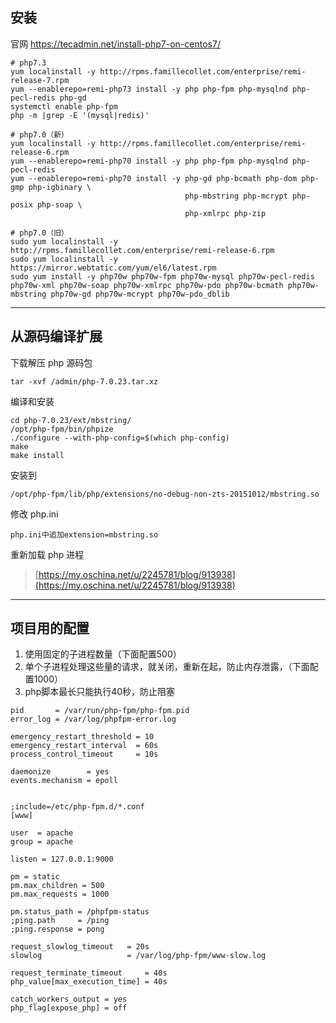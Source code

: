 



## 安装 

官网 <https://tecadmin.net/install-php7-on-centos7/>

```shell
# php7.3
yum localinstall -y http://rpms.famillecollet.com/enterprise/remi-release-7.rpm
yum --enablerepo=remi-php73 install -y php php-fpm php-mysqlnd php-pecl-redis php-gd
systemctl enable php-fpm
php -m |grep -E '(mysql|redis)'
```

```shell
# php7.0（新）
yum localinstall -y http://rpms.famillecollet.com/enterprise/remi-release-6.rpm
yum --enablerepo=remi-php70 install -y php php-fpm php-mysqlnd php-pecl-redis
yum --enablerepo=remi-php70 install -y php-gd php-bcmath php-dom php-gmp php-igbinary \
                                       php-mbstring php-mcrypt php-posix php-soap \
                                       php-xmlrpc php-zip
```

```shell
# php7.0（旧）
sudo yum localinstall -y http://rpms.famillecollet.com/enterprise/remi-release-6.rpm
sudo yum localinstall -y https://mirror.webtatic.com/yum/el6/latest.rpm
sudo yum install -y php70w php70w-fpm php70w-mysql php70w-pecl-redis php70w-xml php70w-soap php70w-xmlrpc php70w-pdo php70w-bcmath php70w-mbstring php70w-gd php70w-mcrypt php70w-pdo_dblib 
```





---





## 从源码编译扩展

下载解压 php 源码包

```shell
tar -xvf /admin/php-7.0.23.tar.xz
```

编译和安装

```shell
cd php-7.0.23/ext/mbstring/
/opt/php-fpm/bin/phpize
./configure --with-php-config=$(which php-config)
make
make install
```

安装到

```
/opt/php-fpm/lib/php/extensions/no-debug-non-zts-20151012/mbstring.so
```

修改 php.ini

```
php.ini中追加extension=mbstring.so
```

重新加载 php 进程

> [https://my.oschina.net/u/2245781/blog/913938](https://my.oschina.net/u/2245781/blog/913938)





---





## 项目用的配置

1. 使用固定的子进程数量（下面配置500）
2. 单个子进程处理这些量的请求，就关闭，重新在起，防止内存泄露，（下面配置1000）
3. php脚本最长只能执行40秒，防止阻塞

```
pid       = /var/run/php-fpm/php-fpm.pid
error_log = /var/log/phpfpm-error.log

emergency_restart_threshold = 10
emergency_restart_interval  = 60s
process_control_timeout     = 10s

daemonize        = yes
events.mechanism = epoll


;include=/etc/php-fpm.d/*.conf
[www]

user  = apache
group = apache

listen = 127.0.0.1:9000

pm = static
pm.max_children = 500
pm.max_requests = 1000

pm.status_path = /phpfpm-status
;ping.path     = /ping
;ping.response = pong

request_slowlog_timeout   = 20s
slowlog                   = /var/log/php-fpm/www-slow.log

request_terminate_timeout     = 40s
php_value[max_execution_time] = 40s

catch_workers_output = yes
php_flag[expose_php] = off
```

